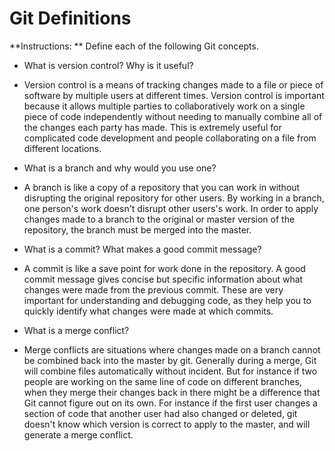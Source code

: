 # Git Definitions

**Instructions: ** Define each of the following Git concepts.

* What is version control?  Why is it useful?
* Version control is a means of tracking changes made to a file or piece of software by multiple users at different times. Version control is important because it allows multiple parties to collaboratively work on a single piece of code independently without needing to manually combine all of the changes each party has made. This is extremely useful for complicated code development and people collaborating on a file from different locations.

* What is a branch and why would you use one?
* A branch is like a copy of a repository that you can work in without disrupting the original repository for other users. By working in a branch, one person's work doesn't disrupt other users's work. In order to apply changes made to a branch to the original or master version of the repository, the branch must be merged into the master.

* What is a commit? What makes a good commit message?

* A commit is like a save point for work done in the repository. A good commit message gives concise but specific information about what changes were made from the previous commit. These are very important for understanding and debugging code, as they help you to quickly identify what changes were made at which commits.

* What is a merge conflict?

* Merge conflicts are situations where changes made on a branch cannot be combined back into the master by git. Generally during a merge, Git will combine files automatically without incident. But for instance if two people are working on the same line of code on different branches, when they merge their changes back in there might be a difference that Git cannot figure out on its own. For instance if the first user changes a section of code that another user had also changed or deleted, git doesn't know which version is correct to apply to the master, and will generate a merge conflict.
